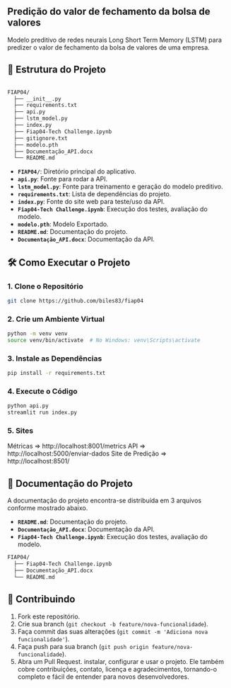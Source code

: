 ## Predição do valor de fechamento da bolsa de valores


Modelo preditivo de redes neurais Long Short Term Memory (LSTM) para predizer o valor de fechamento da bolsa de valores de uma empresa.


## 📁 Estrutura do Projeto

```bash

FIAP04/
  ├── __init__.py
  ├── requirements.txt
  ├── api.py
  ├── lstm_model.py
  ├── index.py
  ├── Fiap04-Tech Challenge.ipynb
  ├── gitignore.txt
  ├── modelo.pth
  ├── Documentação_API.docx
  └── README.md
```

- **`FIAP04/`**: Diretório principal do aplicativo.
- **`api.py`**: Fonte para rodar a API.
- **`lstm_model.py`**: Fonte para treinamento e geração do modelo preditivo.
- **`requirements.txt`**: Lista de dependências do projeto.
- **`index.py`**: Fonte do site web para teste/uso da API.
- **`Fiap04-Tech Challenge.ipynb`**: Execução dos testes, avaliação do modelo.
- **`modelo.pth`**: Modelo Exportado.
- **`README.md`**: Documentação do projeto.
- **`Documentação_API.docx`**: Documentação da API.

## 🛠️ Como Executar o Projeto

### 1. Clone o Repositório

```bash
git clone https://github.com/biles83/fiap04
```

### 2. Crie um Ambiente Virtual

```bash
python -m venv venv
source venv/bin/activate  # No Windows: venv\Scripts\activate
```

### 3. Instale as Dependências

```bash
pip install -r requirements.txt
```

### 4. Execute o Código

```bash
python api.py
streamlit run index.py
```

### 5. Sites

Métricas => http://localhost:8001/metrics
API => http://localhost:5000/enviar-dados
Site de Predição => http://localhost:8501/

## 📖 Documentação do Projeto

A documentação do projeto encontra-se distribuída em 3 arquivos conforme mostrado abaixo.

- **`README.md`**: Documentação do projeto.
- **`Documentação_API.docx`**: Documentação da API.
- **`Fiap04-Tech Challenge.ipynb`**: Execução dos testes, avaliação do modelo.

```bash
FIAP04/
  ├── Fiap04-Tech Challenge.ipynb
  ├── Documentação_API.docx
  └── README.md

```

## 🤝 Contribuindo

1. Fork este repositório.
2. Crie sua branch (`git checkout -b feature/nova-funcionalidade`).
3. Faça commit das suas alterações (`git commit -m 'Adiciona nova funcionalidade'`).
4. Faça push para sua branch (`git push origin feature/nova-funcionalidade`).
5. Abra um Pull Request.
instalar, configurar e usar o projeto. Ele também cobre contribuições, contato, licença e agradecimentos, tornando-o completo e fácil de entender para novos desenvolvedores.